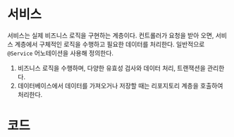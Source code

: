 # 서비스
서비스는 실제 비즈니스 로직을 구현하는 계층이다. 컨트롤러가 요청을 받아 오면, 서비스 계층에서 구체적인 로직을 수행하고 필요한 데이터를 처리한다. 일반적으로 `@Service` 어노테이션을 사용해 정의한다.

1. 비즈니스 로직을 수행하며, 다양한 유효성 검사와 데이터 처리, 트랜잭션을 관리한다.
2. 데이터베이스에서 데이터를 가져오거나 저장할 때는 리포지토리 계층을 호출하여 처리한다.

# 코드
